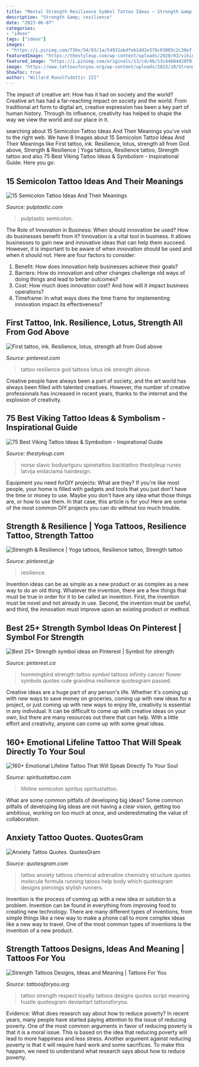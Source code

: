 ```yaml
---
title: "Mental Strength Resilience Symbol Tattoo Ideas ~ Strength &amp; Resilience"
description: "Strength &amp; resilience"
date: "2023-06-07"
categories:
- "ideas"
tags: ["ideas"]
images:
- "https://i.pinimg.com/736x/54/93/1a/54931abdfeb1dd2e378c03003c2c38ef--resilience-tattoo-first-tattoo.jpg"
featuredImage: "https://thestyleup.com/wp-content/uploads/2020/03/viking-runes-tattoo-4-1068x1068.jpg"
featured_image: "https://i.pinimg.com/originals/13/c4/46/13c44684d20f01513c48e271ea4e9e6a.jpg"
image: "https://www.tattoosforyou.org/wp-content/uploads/2013/10/Strength-Tattoo-Ideas.jpg"
ShowToc: true
author: "Willard Runolfsdottir III"
---
```



The impact of creative art: How has it had on society and the world?
Creative art has had a far-reaching impact on society and the world. From traditional art form to digital art, creative expression has been a key part of human history. Through its influence, creativity has helped to shape the way we view the world and our place in it.

	

		
searching about 15 Semicolon Tattoo Ideas And Their Meanings you've visit to the right web. We have 8 Images about 15 Semicolon Tattoo Ideas And Their Meanings like First tattoo, ink. Resilience, lotus, strength all from God above, Strength &amp; Resilience | Yoga tattoos, Resilience tattoo, Strength tattoo and also 75 Best Viking Tattoo Ideas &amp; Symbolism - Inspirational Guide. Here you go:
		
    
## 15 Semicolon Tattoo Ideas And Their Meanings

<img loading=lazy src="https://pulptastic.com/wp-content/uploads/2021/05/semicolontattooft-732x412.jpg" onerror="this.onerror=null;this.src='https://tse3.mm.bing.net/th?id=OIP.IzVwNHfK91VuLyZxSXOPeAHaEK&amp;pid=15.1';" alt="15 Semicolon Tattoo Ideas And Their Meanings">

_Source: pulptastic.com_

>pulptastic semicolon. 

	

The Role of Innovation in Business: When should innovation be used? How do businesses benefit from it?
Innovation is a vital tool in business. It allows businesses to gain new and innovative ideas that can help them succeed. However, it is important to be aware of when innovation should be used and when it should not. Here are four factors to consider:
1. Benefit: How does innovation help businesses achieve their goals?
2. Barriers: How do innovation and other changes challenge old ways of doing things and lead to better outcomes?
3. Cost: How much does innovation cost? And how will it impact business operations? 
4. Timeframe: In what ways does the time frame for implementing innovation impact its effectiveness?

    
## First Tattoo, Ink. Resilience, Lotus, Strength All From God Above

<img loading=lazy src="https://i.pinimg.com/736x/54/93/1a/54931abdfeb1dd2e378c03003c2c38ef--resilience-tattoo-first-tattoo.jpg" onerror="this.onerror=null;this.src='https://tse2.mm.bing.net/th?id=OIP.U079mung8n88W09_cxUzJQHaEK&amp;pid=15.1';" alt="First tattoo, ink. Resilience, lotus, strength all from God above">

_Source: pinterest.com_

>tattoo resilience god tattoos lotus ink strength above. 

	

Creative people have always been a part of society, and the art world has always been filled with talented creatives. However, the number of creative professionals has increased in recent years, thanks to the internet and the explosion of creativity.

    
## 75 Best Viking Tattoo Ideas &amp; Symbolism - Inspirational Guide

<img loading=lazy src="https://thestyleup.com/wp-content/uploads/2020/03/viking-runes-tattoo-4-1068x1068.jpg" onerror="this.onerror=null;this.src='https://tse2.mm.bing.net/th?id=OIP.FmTX9xtYTqQQW1qSfaqd7QHaHa&amp;pid=15.1';" alt="75 Best Viking Tattoo Ideas &amp; Symbolism - Inspirational Guide">

_Source: thestyleup.com_

>norse slavic bodyartguru spinetattoo backtattoo thestyleup runes latvija enilaclama hairdesign. 

	

Equipment you need forDIY projects: What are they?
If you're like most people, your home is filled with gadgets and tools that you just don't have the time or money to use. Maybe you don't have any idea what those things are, or how to use them. In that case, this article is for you! Here are some of the most common DIY projects you can do without too much trouble.

    
## Strength &amp; Resilience | Yoga Tattoos, Resilience Tattoo, Strength Tattoo

<img loading=lazy src="https://i.pinimg.com/originals/13/c4/46/13c44684d20f01513c48e271ea4e9e6a.jpg" onerror="this.onerror=null;this.src='https://tse3.mm.bing.net/th?id=OIP.MseM6AKMJwfHqy2Hh8M86AHaNv&amp;pid=15.1';" alt="Strength &amp; Resilience | Yoga tattoos, Resilience tattoo, Strength tattoo">

_Source: pinterest.jp_

>resilience. 

	

Invention ideas can be as simple as a new product or as complex as a new way to do an old thing. Whatever the invention, there are a few things that must be true in order for it to be called an invention. First, the invention must be novel and not already in use. Second, the invention must be useful, and third, the innovation must improve upon an existing product or method.

    
## Best 25+ Strength Symbol Ideas On Pinterest | Symbol For Strength

<img loading=lazy src="https://i.pinimg.com/originals/48/0d/50/480d5052d7bfeac90777594722c17b65.jpg" onerror="this.onerror=null;this.src='https://tse1.mm.bing.net/th?id=OIP.lWciezhu6zKPxh4IwotQ9gHaHa&amp;pid=15.1';" alt="Best 25+ Strength symbol ideas on Pinterest | Symbol for strength">

_Source: pinterest.ca_

>hummingbird strength tattoo symbol tattoos infinity cancer flower symbols quotes cute grandma resilience quotesgram passed. 

	

Creative ideas are a huge part of any person's life. Whether it's coming up with new ways to save money on groceries, coming up with new ideas for a project, or just coming up with new ways to enjoy life, creativity is essential in any individual. It can be difficult to come up with creative ideas on your own, but there are many resources out there that can help. With a little effort and creativity, anyone can come up with some great ideas.

    
## 160+ Emotional Lifeline Tattoo That Will Speak Directly To Your Soul

<img loading=lazy src="https://www.spiritustattoo.com/wp-content/uploads/2015/12/semicolon-lifeline-tattoo-2.jpg" onerror="this.onerror=null;this.src='https://tse2.mm.bing.net/th?id=OIP.OtplvG3nqyrb2AamW3wLhAHaHa&amp;pid=15.1';" alt="160+ Emotional Lifeline Tattoo That Will Speak Directly To Your Soul">

_Source: spiritustattoo.com_

>lifeline semicolon spiritus spiritustattoo. 

	

What are some common pitfalls of developing big ideas?
Some common pitfalls of developing big ideas are not having a clear vision, getting too ambitious, working on too much at once, and underestimating the value of collaboration.

    
## Anxiety Tattoo Quotes. QuotesGram

<img loading=lazy src="https://cdn.quotesgram.com/img/80/23/1865226727-tumblr_ltyb9nCEin1qzabkfo1_500.png" onerror="this.onerror=null;this.src='https://tse4.mm.bing.net/th?id=OIP.7equTUW0nE9527F4i5kB3AHaJ6&amp;pid=15.1';" alt="Anxiety Tattoo Quotes. QuotesGram">

_Source: quotesgram.com_

>tattoo anxiety tattoos chemical adrenaline chemistry structure quotes molecule formula running tatoos help body which quotesgram designs piercings stylish runners. 

	

Invention is the process of coming up with a new idea or solution to a problem. Invention can be found in everything from improving food to creating new technology. There are many different types of inventions, from simple things like a new way to make a phone call to more complex ideas like a new way to travel. One of the most common types of inventions is the invention of a new product.

    
## Strength Tattoos Designs, Ideas And Meaning | Tattoos For You

<img loading=lazy src="https://www.tattoosforyou.org/wp-content/uploads/2013/10/Strength-Tattoo-Ideas.jpg" onerror="this.onerror=null;this.src='https://tse4.mm.bing.net/th?id=OIP.XzyPjV5isrJBGa9f9VA6fQHaJ6&amp;pid=15.1';" alt="Strength Tattoos Designs, Ideas and Meaning | Tattoos For You">

_Source: tattoosforyou.org_

>tattoo strength respect loyalty tattoos designs quotes script meaning hustle quotesgram deviantart tattoosforyou. 

	

Evidence: What does research say about how to reduce poverty?
In recent years, many people have started paying attention to the issue of reducing poverty. One of the most common arguments in favor of reducing poverty is that it is a moral issue. This is based on the idea that reducing poverty will lead to more happiness and less stress. Another argument against reducing poverty is that it will require hard work and some sacrifices. To make this happen, we need to understand what research says about how to reduce poverty.

